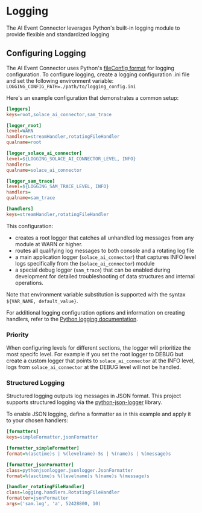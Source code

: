 # Logging

The AI Event Connector leverages Python's built-in logging module to provide flexible and standardized logging  

## Configuring Logging

The AI Event Connector uses Python's [fileConfig format](https://docs.python.org/3/library/logging.config.html#configuration-file-format) for logging configuration. To configure logging, create a logging configuration .ini file and set the following environment variable: `LOGGING_CONFIG_PATH=./path/to/logging_config.ini`

Here's an example configuration that demonstrates a common setup:

```ini
[loggers]
keys=root,solace_ai_connector,sam_trace

[logger_root]
level=WARN
handlers=streamHandler,rotatingFileHandler
qualname=root

[logger_solace_ai_connector]
level=${LOGGING_SOLACE_AI_CONNECTOR_LEVEL, INFO}
handlers=
qualname=solace_ai_connector

[logger_sam_trace]
level=${LOGGING_SAM_TRACE_LEVEL, INFO}
handlers=
qualname=sam_trace

[handlers]
keys=streamHandler,rotatingFileHandler
```

This configuration:
- creates a root logger that catches all unhandled log messages from any module at WARN or higher.
- routes all qualifying log messages to both console and a rotating log file
- a main application logger (`solace_ai_connector`) that captures INFO level logs specifically from the (`solace_ai_connector`) module 
- a special debug logger (`sam_trace`) that can be enabled during development for detailed troubleshooting of data structures and internal operations.

Note that environment variable substitution is supported with the syntax `${VAR_NAME, default_value}`.

For additional logging configuration options and information on creating handlers, refer to the [Python logging documentation](https://docs.python.org/3/library/logging.config.html#configuration-file-format).

### Priority

When configuring levels for different sections, the logger will prioritize the most specifc level. For example if you set the root logger to DEBUG but create a custom logger that points to `solace_ai_connector` at the INFO level, logs from `solace_ai_connector` at the DEBUG level will not be handled.

### Structured Logging

Structured logging outputs log messages in JSON format. This project supports structured logging via the [python-json-logger](https://github.com/nhairs/python-json-logger) library.

To enable JSON logging, define a formatter as in this example and apply it to your chosen handlers:

```ini
[formatters]
keys=simpleFormatter,jsonFormatter

[formatter_simpleFormatter]
format=%(asctime)s | %(levelname)-5s | %(name)s | %(message)s

[formatter_jsonFormatter]
class=pythonjsonlogger.jsonlogger.JsonFormatter
format=%(asctime)s %(levelname)s %(name)s %(message)s

[handler_rotatingFileHandler]
class=logging.handlers.RotatingFileHandler
formatter=jsonFormatter
args=('sam.log', 'a', 52428800, 10)
```
